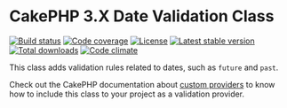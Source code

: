 CakePHP 3.X Date Validation Class
=================================

[![Build status][build svg]][build status]
[![Code coverage][coverage svg]][coverage]
[![License][license svg]][license]
[![Latest stable version][releases svg]][releases]
[![Total downloads][downloads svg]][downloads]
[![Code climate][climate svg]][climate]

This class adds validation rules related to dates, such as `future` and `past`.

Check out the CakePHP documentation about [custom providers][custom-providers] to know how to include
this class to your project as a validation provider.

[custom-providers]: http://book.cakephp.org/3.0/en/core-libraries/validation.html#adding-validation-providers

[build status]: https://travis-ci.org/ciricihq/cake-dates-validation
[coverage]: https://codecov.io/gh/ciricihq/cake-dates-validation
[license]: https://github.com/ciricihq/cake-dates-validation/blob/master/LICENSE.md
[releases]: https://github.com/ciricihq/cake-dates-validation/releases
[downloads]: https://packagist.org/packages/ciricihq/cake-dates-validation
[climate]: https://codeclimate.com/github/ciricihq/cake-dates-validation

[build svg]: https://img.shields.io/travis/ciricihq/cake-dates-validation/master.svg?style=flat-square
[coverage svg]: https://img.shields.io/codecov/c/github/ciricihq/cake-dates-validation/master.svg?style=flat-square
[license svg]: https://img.shields.io/github/license/ciricihq/cake-dates-validation.svg?style=flat-square
[releases svg]: https://img.shields.io/github/release/ciricihq/cake-dates-validation.svg?style=flat-square
[downloads svg]: https://img.shields.io/packagist/dt/ciricihq/cake-dates-validation.svg?style=flat-square
[climate svg]: https://img.shields.io/codeclimate/github/ciricihq/cake-dates-validation.svg?style=flat-square
